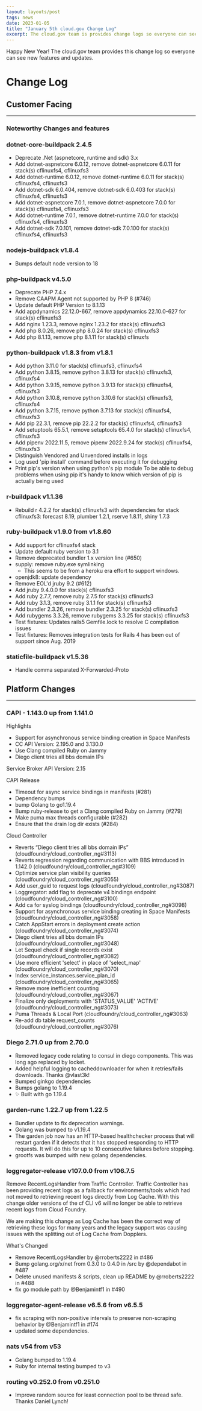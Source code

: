 ```yaml
---
layout: layouts/post
tags: news
date: 2023-01-05
title: "January 5th cloud.gov Change Log"
excerpt: The cloud.gov team is provides change logs so everyone can see new features and updates.
---
```


Happy New Year! The cloud.gov team provides this change log so everyone can see new features and updates.

# Change Log

## Customer Facing

---

### Noteworthy Changes and features

### dotnet-core-buildpack 2.4.5

- Deprecate .Net (aspnetcore, runtime and sdk) 3.x
- Add dotnet-aspnetcore 6.0.12, remove dotnet-aspnetcore 6.0.11 for stack(s) cflinuxfs4, cflinuxfs3
- Add dotnet-runtime 6.0.12, remove dotnet-runtime 6.0.11 for stack(s) cflinuxfs4, cflinuxfs3
- Add dotnet-sdk 6.0.404, remove dotnet-sdk 6.0.403 for stack(s) cflinuxfs4, cflinuxfs3
- Add dotnet-aspnetcore 7.0.1, remove dotnet-aspnetcore 7.0.0 for stack(s) cflinuxfs4, cflinuxfs3
- Add dotnet-runtime 7.0.1, remove dotnet-runtime 7.0.0 for stack(s) cflinuxfs4, cflinuxfs3
- Add dotnet-sdk 7.0.101, remove dotnet-sdk 7.0.100 for stack(s) cflinuxfs4, cflinuxfs3

### nodejs-buildpack v1.8.4

- Bumps default node version to 18

### php-buildpack v4.5.0

- Deprecate PHP 7.4.x
- Remove CAAPM Agent not supported by PHP 8 (#746)
- Update default PHP Version to 8.1.13
- Add appdynamics 22.12.0-667, remove appdynamics 22.10.0-627 for stack(s) cflinuxfs3
- Add nginx 1.23.3, remove nginx 1.23.2 for stack(s) cflinuxfs3
- Add php 8.0.26, remove php 8.0.24 for stack(s) cflinuxfs3
- Add php 8.1.13, remove php 8.1.11 for stack(s) cflinuxfs

### python-buildpack v1.8.3 from v1.8.1

- Add python 3.11.0 for stack(s) cflinuxfs3, cflinuxfs4
- Add python 3.8.15, remove python 3.8.13 for stack(s) cflinuxfs3, cflinuxfs4
- Add python 3.9.15, remove python 3.9.13 for stack(s) cflinuxfs4, cflinuxfs3
- Add python 3.10.8, remove python 3.10.6 for stack(s) cflinuxfs3, cflinuxfs4
- Add python 3.7.15, remove python 3.7.13 for stack(s) cflinuxfs4, cflinuxfs3
- Add pip 22.3.1, remove pip 22.2.2 for stack(s) cflinuxfs4, cflinuxfs3
- Add setuptools 65.5.1, remove setuptools 65.4.0 for stack(s) cflinuxfs4, cflinuxfs3
- Add pipenv 2022.11.5, remove pipenv 2022.9.24 for stack(s) cflinuxfs4, cflinuxfs3
- Distinguish Vendored and Unvendored installs in logs
- Log used 'pip install' command before executing it for debugging
- Print pip's version when using python's pip module To be able to debug problems when using pip it's handy to know which version of pip is actually being used

### r-buildpack v1.1.36

- Rebuild r 4.2.2 for stack(s) cflinuxfs3 with dependencies for stack cflinuxfs3: forecast 8.19, plumber 1.2.1, rserve 1.8.11, shiny 1.7.3

### ruby-buildpack v1.9.0 from v1.8.60

- Add support for cflinuxfs4 stack
- Update default ruby version to 3.1
- Remove deprecated bundler 1.x version line (#650)
- supply: remove ruby.exe symlinking
  - This seems to be from a heroku era effort to support windows.
- openjdk8: update dependency
- Remove EOL'd jruby 9.2 (#612)
- Add jruby 9.4.0.0 for stack(s) cflinuxfs3
- Add ruby 2.7.7, remove ruby 2.7.5 for stack(s) cflinuxfs3
- Add ruby 3.1.3, remove ruby 3.1.1 for stack(s) cflinuxfs3
- Add bundler 2.3.26, remove bundler 2.3.25 for stack(s) cflinuxfs3
- Add rubygems 3.3.26, remove rubygems 3.3.25 for stack(s) cflinuxfs3
- Test fixtures: Updates rails5 Gemfile.lock to resolve C compilation issues
- Test fixtures: Removes integration tests for Rails 4 has been out of support since Aug. 2019

### staticfile-buildpack v1.5.36

- Handle comma separated X-Forwarded-Proto

## Platform Changes

---

### CAPI - 1.143.0 up from 1.141.0

Highlights

- Support for asynchronous service binding creation in Space Manifests
- CC API Version: 2.195.0 and 3.130.0
- Use Clang compiled Ruby on Jammy
- Diego client tries all bbs domain IPs

Service Broker API Version: 2.15

CAPI Release

- Timeout for async service bindings in manifests (#281)
- Dependency bumps
- bump Golang to go1.19.4
- Bump ruby-release to get a Clang compiled Ruby on Jammy (#279)
- Make puma max threads configurable (#282)
- Ensure that the drain log dir exists (#284)

Cloud Controller

- Reverts “Diego client tries all bbs domain IPs” (cloudfoundry/cloud_controller_ng#3113)
- Reverts regression regarding communication with BBS introduced in 1.142.0 (cloudfoundry/cloud_controller_ng#3109)
- Optimize service plan visibility queries (cloudfoundry/cloud_controller_ng#3055)
- Add user_guid to request logs (cloudfoundry/cloud_controller_ng#3087)
- Loggregator: add flag to deprecate v4 bindings endpoint (cloudfoundry/cloud_controller_ng#3100)
- Add ca for syslog bindings (cloudfoundry/cloud_controller_ng#3098)
- Support for asynchronous service binding creating in Space Manifests (cloudfoundry/cloud_controller_ng#3058)
- Catch AppStart errors in deployment create action (cloudfoundry/cloud_controller_ng#3074)
- Diego client tries all bbs domain IPs (cloudfoundry/cloud_controller_ng#3048)
- Let Sequel check if single records exist (cloudfoundry/cloud_controller_ng#3082)
- Use more efficient 'select' in place of 'select_map' (cloudfoundry/cloud_controller_ng#3070)
- Index service_instances.service_plan_id (cloudfoundry/cloud_controller_ng#3065)
- Remove more inefficient counting (cloudfoundry/cloud_controller_ng#3067)
- Finalize only deployments with 'STATUS_VALUE' 'ACTIVE' (cloudfoundry/cloud_controller_ng#3073)
- Puma Threads & Local Port (cloudfoundry/cloud_controller_ng#3063)
- Re-add db table request_counts (cloudfoundry/cloud_controller_ng#3076)

### Diego 2.71.0 up from 2.70.0

- Removed legacy code relating to consul in diego components. This was long ago replaced by locket.
- Added helpful logging to cacheddownloader for when it retries/fails downloads. Thanks @vlast3k!
- Bumped ginkgo dependencies
- Bumps golang to 1.19.4
- ✨ Built with go 1.19.4

### garden-runc 1.22.7 up from 1.22.5

- Bundler update to fix deprecation warnings.
- Golang was bumped to v1.19.4
- The garden job now has an HTTP-based healthchecker process that will restart garden if it detects that it has stopped responding to HTTP requests. It will do this for up to 10 consecutive failures before stopping.
- grootfs was bumped with new golang dependencies.

### loggregator-release v107.0.0 from v106.7.5

Remove RecentLogsHandler from Traffic Controller. Traffic Controller has been providing recent logs as a fallback for environments/tools which had not moved to retrieving recent logs directly from Log Cache. With this change older versions of the cf CLI v6 will no longer be able to retrieve recent logs from Cloud Foundry.

We are making this change as Log Cache has been the correct way of retrieving these logs for many years and the legacy support was causing issues with the splitting out of Log Cache from Dopplers.

What's Changed

- Remove RecentLogsHandler by @rroberts2222 in #486
- Bump golang.org/x/net from 0.3.0 to 0.4.0 in /src by @dependabot in #487
- Delete unused manifests & scripts, clean up README by @rroberts2222 in #488
- fix go module path by @Benjamintf1 in #490

### loggregator-agent-release v6.5.6 from v6.5.5

- fix scraping with non-positive intervals to preserve non-scraping behavior by @Benjamintf1 in #174
- updated some dependencies.

### nats v54 from v53

- Golang bumped to 1.19.4
- Ruby for internal testing bumped to v3

### routing v0.252.0 from v0.251.0

- Improve random source for least connection pool to be thread safe. Thanks Daniel Lynch!
